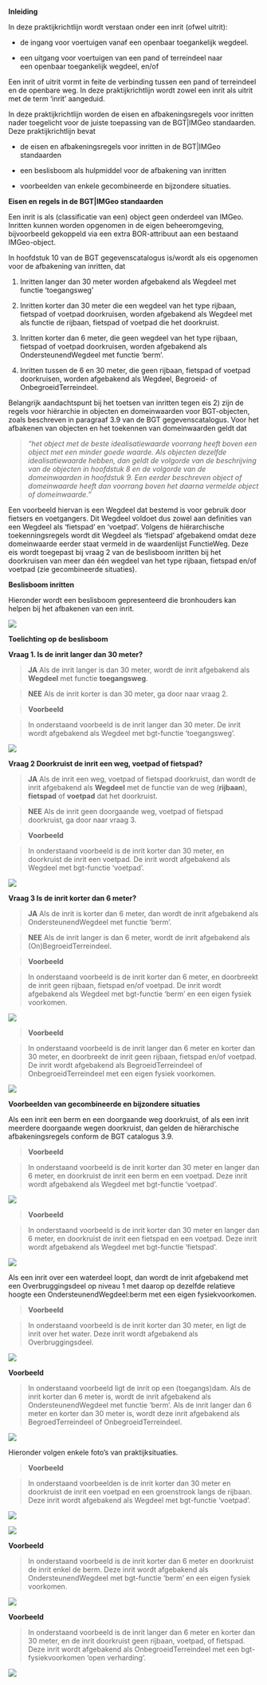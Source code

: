 **Inleiding**

In deze praktijkrichtlijn wordt verstaan onder een inrit (ofwel uitrit):

-   de ingang voor voertuigen vanaf een openbaar toegankelijk wegdeel.

-   een uitgang voor voertuigen van een pand of terreindeel naar een openbaar
    toegankelijk wegdeel, en/of

Een inrit of uitrit vormt in feite de verbinding tussen een pand of terreindeel
en de openbare weg. In deze praktijkrichtlijn wordt zowel een inrit als uitrit
met de term ‘inrit’ aangeduid.

In deze praktijkrichtlijn worden de eisen en afbakeningsregels voor inritten
nader toegelicht voor de juiste toepassing van de BGT\|IMGeo standaarden. Deze
praktijkrichtlijn bevat

-   de eisen en afbakeningsregels voor inritten in de BGT\|IMGeo standaarden

-   een beslisboom als hulpmiddel voor de afbakening van inritten

-   voorbeelden van enkele gecombineerde en bijzondere situaties.

**Eisen en regels in de BGT\|IMGeo standaarden**

Een inrit is als (classificatie van een) object geen onderdeel van IMGeo.
Inritten kunnen worden opgenomen in de eigen beheeromgeving, bijvoorbeeld
gekoppeld via een extra BOR-attribuut aan een bestaand IMGeo-object.

In hoofdstuk 10 van de BGT gegevenscatalogus is/wordt als eis opgenomen voor de
afbakening van inritten, dat

1.  Inritten langer dan 30 meter worden afgebakend als Wegdeel met functie
    ‘toegangsweg’

2.  Inritten korter dan 30 meter die een wegdeel van het type rijbaan, fietspad
    of voetpad doorkruisen, worden afgebakend als Wegdeel met als functie de
    rijbaan, fietspad of voetpad die het doorkruist.

3.  Inritten korter dan 6 meter, die geen wegdeel van het type rijbaan, fietspad
    of voetpad doorkruisen, worden afgebakend als OndersteunendWegdeel met
    functie ‘berm’.

4.  Inritten tussen de 6 en 30 meter, die geen rijbaan, fietspad of voetpad
    doorkruisen, worden afgebakend als Wegdeel, Begroeid- of
    OnbegroeidTerreindeel.

Belangrijk aandachtspunt bij het toetsen van inritten tegen eis 2) zijn de
regels voor hiërarchie in objecten en domeinwaarden voor BGT-objecten, zoals
beschreven in paragraaf 3.9 van de BGT gegevenscatalogus. Voor het afbakenen van
objecten en het toekennen van domeinwaarden geldt dat

>   *“het object met de beste idealisatiewaarde voorrang heeft boven een object
>   met een minder goede waarde. Als objecten dezelfde idealisatiewaarde hebben,
>   dan geldt de volgorde van de beschrijving van de objecten in hoofdstuk 8 en
>   de volgorde van de domeinwaarden in hoofdstuk 9. Een eerder beschreven
>   object of domeinwaarde heeft dan voorrang boven het daarna vermelde object
>   of domeinwaarde.”*

Een voorbeeld hiervan is een Wegdeel dat bestemd is voor gebruik door fietsers
en voetgangers. Dit Wegdeel voldoet dus zowel aan definities van een Wegdeel als
‘fietspad’ en ‘voetpad’. Volgens de hiërarchische toekenningsregels wordt dit
Wegdeel als ‘fietspad’ afgebakend omdat deze domeinwaarde eerder staat vermeld
in de waardenlijst FunctieWeg. Deze eis wordt toegepast bij vraag 2 van de
beslisboom inritten bij het doorkruisen van meer dan één wegdeel van het type
rijbaan, fietspad en/of voetpad (zie gecombineerde situaties).

**Beslisboom inritten**

Hieronder wordt een beslisboom gepresenteerd die bronhouders kan helpen bij het
afbakenen van een inrit.

![](media/1b6af6694dd8e07c291ac517fe0bc668.png)

**Toelichting op de beslisboom**

**Vraag 1. Is de inrit langer dan 30 meter?**

>   **JA** Als de inrit langer is dan 30 meter, wordt de inrit afgebakend als
>   **Wegdeel** met functie **toegangsweg**.

>   **NEE** Als de inrit korter is dan 30 meter, ga door naar vraag 2.

>   **Voorbeeld**

>   In onderstaand voorbeeld is de inrit langer dan 30 meter. De inrit wordt
>   afgebakend als Wegdeel met bgt-functie ‘toegangsweg’.

![](media/a877dc3dfbc273a0f66fd7811b9b1aad.png)

**Vraag 2 Doorkruist de inrit een weg, voetpad of fietspad?**

>   **JA** Als de inrit een weg, voetpad of fietspad doorkruist, dan wordt de
>   inrit afgebakend als **Wegdeel** met de functie van de weg (**rijbaan**),
>   **fietspad** of **voetpad** dat het doorkruist.

>   **NEE** Als de inrit geen doorgaande weg, voetpad of fietspad doorkruist, ga
>   door naar vraag 3.

>   **Voorbeeld**

>   In onderstaand voorbeeld is de inrit korter dan 30 meter, en doorkruist de
>   inrit een voetpad. De inrit wordt afgebakend als Wegdeel met bgt-functie
>   ‘voetpad’.

![](media/bf54cc4e336dcd67520faad77dadf865.png)

**Vraag 3 Is de inrit korter dan 6 meter?**

>   **JA** Als de inrit is korter dan 6 meter, dan wordt de inrit afgebakend als
>   OndersteunendWegdeel met functie ‘berm’.

>   **NEE** Als de inrit langer is dan 6 meter, wordt de inrit afgebakend als
>   (On)BegroeidTerreindeel.

>   **Voorbeeld**

>   In onderstaand voorbeeld is de inrit korter dan 6 meter, en doorbreekt de
>   inrit geen rijbaan, fietspad en/of voetpad. De inrit wordt afgebakend als
>   Wegdeel met bgt-functie ‘berm’ en een eigen fysiek voorkomen.

![](media/09f6fa11e8471b975785e22fb7f628f4.png)

>   **Voorbeeld**

>   In onderstaand voorbeeld is de inrit langer dan 6 meter en korter dan 30
>   meter, en doorbreekt de inrit geen rijbaan, fietspad en/of voetpad. De inrit
>   wordt afgebakend als BegroeidTerreindeel of OnbegroeidTerreindeel met een
>   eigen fysiek voorkomen.

![](media/b1676a7ba84c65e3d68e8ca01f159c5c.png)

**Voorbeelden van gecombineerde en bijzondere situaties**

Als een inrit een berm en een doorgaande weg doorkruist, of als een inrit
meerdere doorgaande wegen doorkruist, dan gelden de hiërarchische
afbakeningsregels conform de BGT catalogus 3.9.

>   **Voorbeeld**

>   In onderstaand voorbeeld is de inrit korter dan 30 meter en langer dan 6
>   meter, en doorkruist de inrit een berm en een voetpad. Deze inrit wordt
>   afgebakend als Wegdeel met bgt-functie ‘voetpad’.

![](media/7c063ef1c74ffb9ae23ac3a860019eb6.png)

>   **Voorbeeld**

>   In onderstaand voorbeeld is de inrit korter dan 30 meter en langer dan 6
>   meter, en doorkruist de inrit een fietspad en een voetpad. Deze inrit wordt
>   afgebakend als Wegdeel met bgt-functie ‘fietspad’.

![](media/2bcc597991e0ebf2f333ec34eb239907.png)

Als een inrit over een waterdeel loopt, dan wordt de inrit afgebakend met een
Overbruggingsdeel op niveau 1 met daarop op dezelfde relatieve hoogte een
OndersteunendWegdeel:berm met een eigen fysiekvoorkomen.

>   **Voorbeeld**

>   In onderstaand voorbeeld is de inrit korter dan 30 meter, en ligt de inrit
>   over het water. Deze inrit wordt afgebakend als Overbruggingsdeel.

![](media/850b62ea5448565d95bd667caa8d0957.png)

**Voorbeeld**

>   In onderstaand voorbeeld ligt de inrit op een (toegangs)dam. Als de inrit
>   korter dan 6 meter is, wordt de inrit afgebakend als OndersteunendWegdeel
>   met functie ‘berm’. Als de inrit langer dan 6 meter en korter dan 30 meter
>   is, wordt deze inrit afgebakend als BegroedTerreindeel of
>   OnbegroeidTerreindeel.

![](media/e2da1fb48bed498bb36378b38314562d.png)

Hieronder volgen enkele foto’s van praktijksituaties.

>   **Voorbeeld**

>   In onderstaand voorbeelden is de inrit korter dan 30 meter en doorkruist de
>   inrit een voetpad en een groenstrook langs de rijbaan. Deze inrit wordt
>   afgebakend als Wegdeel met bgt-functie ‘voetpad’.

![](media/642ca7a826b9c83ee7e39555facbe6c1.png)

![](media/8a06128d76d455f227815fdbb0b7ba0d.png)

**Voorbeeld**

>   In onderstaand voorbeeld is de inrit korter dan 6 meter en doorkruist de
>   inrit enkel de berm. Deze inrit wordt afgebakend als OndersteunendWegdeel
>   met bgt-functie ‘berm’ en een eigen fysiek voorkomen.

![](media/e7dc8378b65086471c679480693f97cf.png)

**Voorbeeld**

>   In onderstaand voorbeeld is de inrit langer dan 6 meter en korter dan 30
>   meter, en de inrit doorkruist geen rijbaan, voetpad, of fietspad. Deze inrit
>   wordt afgebakend als OnbegroeidTerreindeel met een bgt-fysiekvoorkomen ‘open
>   verharding’.

![](media/5ffde4ee599f9492dabfb1de6d122f43.png)
